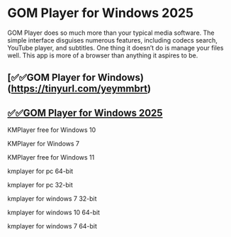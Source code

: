 # GOM Player for Windows 2025

GOM Player does so much more than your typical media software. The simple interface disguises numerous features, including codecs search, YouTube player, and subtitles. One thing it doesn’t do is manage your files well. This app is more of a browser than anything it aspires to be.

## [✅✅GOM Player for Windows)(https://tinyurl.com/yeymmbrt)

## [✅✅GOM Player for Windows 2025](https://tinyurl.com/yeymmbrt)

KMPlayer free  for Windows 10

KMPlayer for Windows 7

KMPlayer free  for Windows 11

kmplayer for pc 64-bit 

kmplayer for pc 32-bit 

kmplayer for windows 7 32-bit

kmplayer for windows 10 64-bit

kmplayer for windows 7 64-bit
